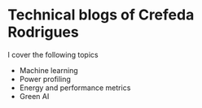 # Technical blogs of Crefeda Rodrigues

I cover the following topics
- Machine learning
- Power profiling
- Energy and performance metrics
- Green AI

